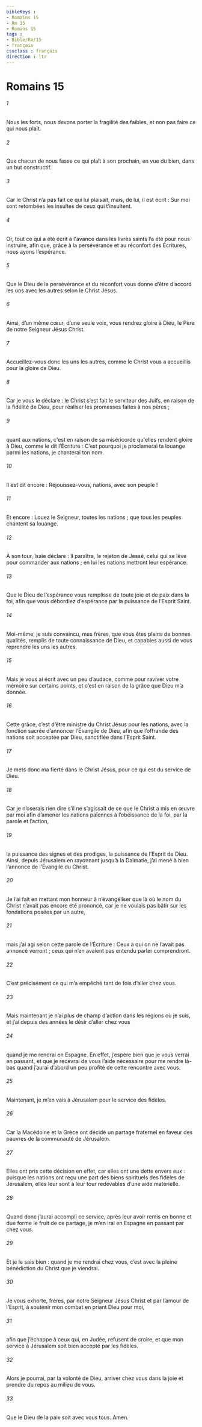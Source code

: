 ```yaml
---
bibleKeys : 
- Romains 15
- Rm 15
- Romans 15
tags : 
- Bible/Rm/15
- français
cssclass : français
direction : ltr
---
```


# Romains 15

###### 1
Nous les forts, nous devons porter la fragilité des faibles, et non pas faire ce qui nous plaît.
###### 2
Que chacun de nous fasse ce qui plaît à son prochain, en vue du bien, dans un but constructif.
###### 3
Car le Christ n’a pas fait ce qui lui plaisait, mais, de lui, il est écrit : Sur moi sont retombées les insultes de ceux qui t’insultent.
###### 4
Or, tout ce qui a été écrit à l'avance dans les livres saints l’a été pour nous instruire, afin que, grâce à la persévérance et au réconfort des Écritures, nous ayons l’espérance.
###### 5
Que le Dieu de la persévérance et du réconfort vous donne d’être d’accord les uns avec les autres selon le Christ Jésus.
###### 6
Ainsi, d’un même cœur, d’une seule voix, vous rendrez gloire à Dieu, le Père de notre Seigneur Jésus Christ.
###### 7
Accueillez-vous donc les uns les autres, comme le Christ vous a accueillis pour la gloire de Dieu.
###### 8
Car je vous le déclare : le Christ s’est fait le serviteur des Juifs, en raison de la fidélité de Dieu, pour réaliser les promesses faites à nos pères ;
###### 9
quant aux nations, c'est en raison de sa miséricorde qu'elles rendent gloire à Dieu, comme le dit l’Écriture :
C’est pourquoi je proclamerai ta louange parmi les nations,
je chanterai ton nom.
###### 10
Il est dit encore :
Réjouissez-vous, nations, avec son peuple !
###### 11
Et encore :
Louez le Seigneur, toutes les nations ;
que tous les peuples chantent sa louange.
###### 12
À son tour, Isaïe déclare :
Il paraîtra, le rejeton de Jessé,
celui qui se lève pour commander aux nations ;
en lui les nations mettront leur espérance.
###### 13
Que le Dieu de l’espérance vous remplisse de toute joie et de paix dans la foi, afin que vous débordiez d’espérance par la puissance de l’Esprit Saint.
###### 14
Moi-même, je suis convaincu, mes frères, que vous êtes pleins de bonnes qualités, remplis de toute connaissance de Dieu, et capables aussi de vous reprendre les uns les autres.
###### 15
Mais je vous ai écrit avec un peu d’audace, comme pour raviver votre mémoire sur certains points, et c’est en raison de la grâce que Dieu m’a donnée.
###### 16
Cette grâce, c’est d’être ministre du Christ Jésus pour les nations, avec la fonction sacrée d’annoncer l’Évangile de Dieu, afin que l’offrande des nations soit acceptée par Dieu, sanctifiée dans l’Esprit Saint.
###### 17
Je mets donc ma fierté dans le Christ Jésus, pour ce qui est du service de Dieu.
###### 18
Car je n’oserais rien dire s’il ne s’agissait de ce que le Christ a mis en œuvre par moi afin d’amener les nations païennes à l’obéissance de la foi, par la parole et l’action,
###### 19
la puissance des signes et des prodiges, la puissance de l’Esprit de Dieu. Ainsi, depuis Jérusalem en rayonnant jusqu’à la Dalmatie, j’ai mené à bien l’annonce de l’Évangile du Christ.
###### 20
Je l’ai fait en mettant mon honneur à n’évangéliser que là où le nom du Christ n’avait pas encore été prononcé, car je ne voulais pas bâtir sur les fondations posées par un autre,
###### 21
mais j’ai agi selon cette parole de l’Écriture :
Ceux à qui on ne l’avait pas annoncé verront ;
ceux qui n’en avaient pas entendu parler comprendront.
###### 22
C’est précisément ce qui m’a empêché tant de fois d’aller chez vous.
###### 23
Mais maintenant je n’ai plus de champ d’action dans les régions où je suis, et j’ai depuis des années le désir d’aller chez vous
###### 24
quand je me rendrai en Espagne. En effet, j’espère bien que je vous verrai en passant, et que je recevrai de vous l’aide nécessaire pour me rendre là-bas quand j’aurai d’abord un peu profité de cette rencontre avec vous.
###### 25
Maintenant, je m’en vais à Jérusalem pour le service des fidèles.
###### 26
Car la Macédoine et la Grèce ont décidé un partage fraternel en faveur des pauvres de la communauté de Jérusalem.
###### 27
Elles ont pris cette décision en effet, car elles ont une dette envers eux : puisque les nations ont reçu une part des biens spirituels des fidèles de Jérusalem, elles leur sont à leur tour redevables d’une aide matérielle.
###### 28
Quand donc j’aurai accompli ce service, après leur avoir remis en bonne et due forme le fruit de ce partage, je m’en irai en Espagne en passant par chez vous.
###### 29
Et je le sais bien : quand je me rendrai chez vous, c’est avec la pleine bénédiction du Christ que je viendrai.
###### 30
Je vous exhorte, frères, par notre Seigneur Jésus Christ et par l’amour de l’Esprit, à soutenir mon combat en priant Dieu pour moi,
###### 31
afin que j’échappe à ceux qui, en Judée, refusent de croire, et que mon service à Jérusalem soit bien accepté par les fidèles.
###### 32
Alors je pourrai, par la volonté de Dieu, arriver chez vous dans la joie et prendre du repos au milieu de vous.
###### 33
Que le Dieu de la paix soit avec vous tous. Amen.
